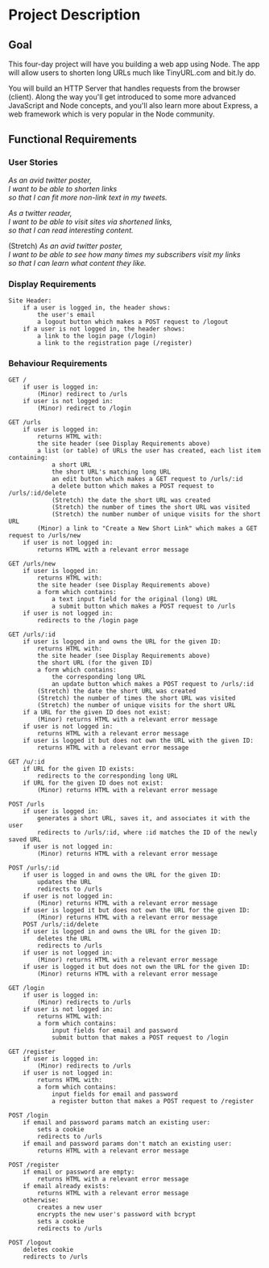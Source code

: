 # Project Description
## Goal

This four-day project will have you building a web app using Node. The app will allow users to shorten long URLs much like TinyURL.com and bit.ly do.

You will build an HTTP Server that handles requests from the browser (client). Along the way you'll get introduced to some more advanced JavaScript and Node concepts, and you'll also learn more about Express, a web framework which is very popular in the Node community.

## Functional Requirements
### User Stories

  *As an avid twitter poster,*<br />
  *I want to be able to shorten links*<br />
  *so that I can fit more non-link text in my tweets.*<br />

  *As a twitter reader,*<br />
  *I want to be able to visit sites via shortened links,*<br />
  *so that I can read interesting content.*<br />

 (Stretch) *As an avid twitter poster,*<br />
  *I want to be able to see how many times my subscribers visit my links*<br />
  *so that I can learn what content they like.*<br />

### Display Requirements 

    Site Header:
        if a user is logged in, the header shows:
            the user's email
            a logout button which makes a POST request to /logout
        if a user is not logged in, the header shows:
            a link to the login page (/login)
            a link to the registration page (/register)

### Behaviour Requirements

    GET /
        if user is logged in:
            (Minor) redirect to /urls
        if user is not logged in:
            (Minor) redirect to /login

    GET /urls
        if user is logged in:
            returns HTML with:
            the site header (see Display Requirements above)
            a list (or table) of URLs the user has created, each list item containing:
                a short URL
                the short URL's matching long URL
                an edit button which makes a GET request to /urls/:id
                a delete button which makes a POST request to /urls/:id/delete
                (Stretch) the date the short URL was created
                (Stretch) the number of times the short URL was visited
                (Stretch) the number number of unique visits for the short URL
            (Minor) a link to "Create a New Short Link" which makes a GET request to /urls/new
        if user is not logged in:
            returns HTML with a relevant error message

    GET /urls/new
        if user is logged in:
            returns HTML with:
            the site header (see Display Requirements above)
            a form which contains:
                a text input field for the original (long) URL
                a submit button which makes a POST request to /urls
        if user is not logged in:
            redirects to the /login page

    GET /urls/:id
        if user is logged in and owns the URL for the given ID:
            returns HTML with:
            the site header (see Display Requirements above)
            the short URL (for the given ID)
            a form which contains:
                the corresponding long URL
                an update button which makes a POST request to /urls/:id
            (Stretch) the date the short URL was created
            (Stretch) the number of times the short URL was visited
            (Stretch) the number of unique visits for the short URL
        if a URL for the given ID does not exist:
            (Minor) returns HTML with a relevant error message
        if user is not logged in:
            returns HTML with a relevant error message
        if user is logged it but does not own the URL with the given ID:
            returns HTML with a relevant error message

    GET /u/:id
        if URL for the given ID exists:
            redirects to the corresponding long URL
        if URL for the given ID does not exist:
            (Minor) returns HTML with a relevant error message

    POST /urls
        if user is logged in:
            generates a short URL, saves it, and associates it with the user
            redirects to /urls/:id, where :id matches the ID of the newly saved URL
        if user is not logged in:
            (Minor) returns HTML with a relevant error message

    POST /urls/:id
        if user is logged in and owns the URL for the given ID:
            updates the URL
            redirects to /urls
        if user is not logged in:
            (Minor) returns HTML with a relevant error message
        if user is logged it but does not own the URL for the given ID:
            (Minor) returns HTML with a relevant error message
        POST /urls/:id/delete
        if user is logged in and owns the URL for the given ID:
            deletes the URL
            redirects to /urls
        if user is not logged in:
            (Minor) returns HTML with a relevant error message
        if user is logged it but does not own the URL for the given ID:
            (Minor) returns HTML with a relevant error message

    GET /login
        if user is logged in:
            (Minor) redirects to /urls
        if user is not logged in:
            returns HTML with:
            a form which contains:
                input fields for email and password
                submit button that makes a POST request to /login

    GET /register
        if user is logged in:
            (Minor) redirects to /urls
        if user is not logged in:
            returns HTML with:
            a form which contains:
                input fields for email and password
                a register button that makes a POST request to /register

    POST /login
        if email and password params match an existing user:
            sets a cookie
            redirects to /urls
        if email and password params don't match an existing user:
            returns HTML with a relevant error message

    POST /register
        if email or password are empty:
            returns HTML with a relevant error message
        if email already exists:
            returns HTML with a relevant error message
        otherwise:
            creates a new user
            encrypts the new user's password with bcrypt
            sets a cookie
            redirects to /urls

    POST /logout
        deletes cookie
        redirects to /urls

